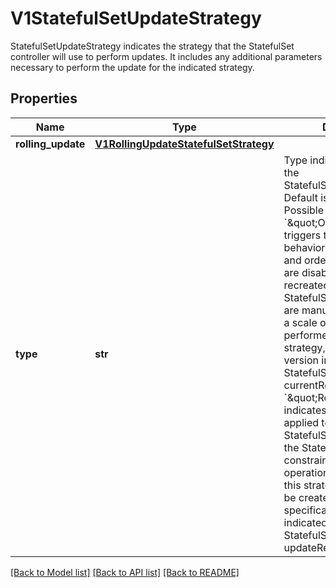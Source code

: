 # V1StatefulSetUpdateStrategy

StatefulSetUpdateStrategy indicates the strategy that the StatefulSet controller will use to perform updates. It includes any additional parameters necessary to perform the update for the indicated strategy.
## Properties
Name | Type | Description | Notes
------------ | ------------- | ------------- | -------------
**rolling_update** | [**V1RollingUpdateStatefulSetStrategy**](V1RollingUpdateStatefulSetStrategy.md) |  | [optional] 
**type** | **str** | Type indicates the type of the StatefulSetUpdateStrategy. Default is RollingUpdate.  Possible enum values:  - &#x60;\&quot;OnDelete\&quot;&#x60; triggers the legacy behavior. Version tracking and ordered rolling restarts are disabled. Pods are recreated from the StatefulSetSpec when they are manually deleted. When a scale operation is performed with this strategy,specification version indicated by the StatefulSet&#39;s currentRevision.  - &#x60;\&quot;RollingUpdate\&quot;&#x60; indicates that update will be applied to all Pods in the StatefulSet with respect to the StatefulSet ordering constraints. When a scale operation is performed with this strategy, new Pods will be created from the specification version indicated by the StatefulSet&#39;s updateRevision. | [optional] 

[[Back to Model list]](../README.md#documentation-for-models) [[Back to API list]](../README.md#documentation-for-api-endpoints) [[Back to README]](../README.md)


